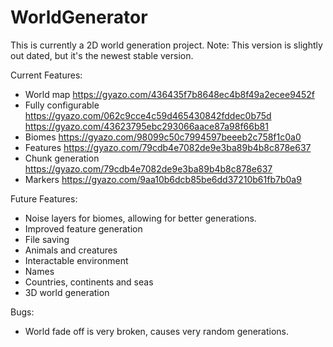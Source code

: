 # WorldGenerator
This is currently a 2D world generation project.
Note: This version is slightly out dated, but it's the newest stable version.

Current Features:
- World map https://gyazo.com/436435f7b8648ec4b8f49a2ecee9452f
- Fully configurable https://gyazo.com/062c9cce4c59d465430842fddec0b75d https://gyazo.com/43623795ebc293066aace87a98f66b81
- Biomes https://gyazo.com/98099c50c7994597beeeb2c758f1c0a0
- Features https://gyazo.com/79cdb4e7082de9e3ba89b4b8c878e637
- Chunk generation https://gyazo.com/79cdb4e7082de9e3ba89b4b8c878e637
- Markers https://gyazo.com/9aa10b6dcb85be6dd37210b61fb7b0a9

Future Features:
- Noise layers for biomes, allowing for better generations.
- Improved feature generation
- File saving
- Animals and creatures
- Interactable environment
- Names
- Countries, continents and seas
- 3D world generation

Bugs:
- World fade off is very broken, causes very random generations.
